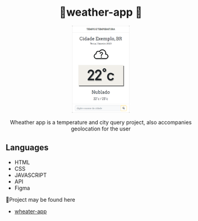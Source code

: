 # <h1 align=center>🌠weather-app 🌠</h1>

<p align="center">
  <img alt="projeto Weather" src="./assets/cover.png" width="30%">
</p>

<p align="center">Wheather app is a temperature and city query project, also accompanies geolocation for the user<p>

## Languages 
- HTML
- CSS
- JAVASCRIPT
- API
- Figma


📌Project may be found here 

- [wheater-app ](https://istivis.github.io/weather-app/)

